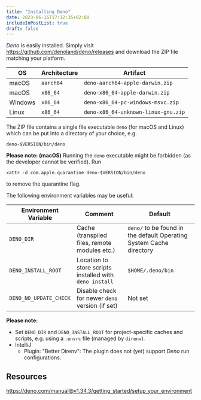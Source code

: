 ```yaml
---
title: "Installing Deno"
date: 2023-06-16T17:12:35+02:00
includeInPostList: true
draft: false
---
```


_Deno_ is easily installed. Simply visit https://github.com/denoland/deno/releases and download the ZIP file matching
your platform.

| OS      | Architecture | Artifact                            |
|---------|--------------|-------------------------------------|
| macOS   | `aarch64`    | `deno-aarch64-apple-darwin.zip`     |
| macOS   | `x86_64`     | `deno-x86_64-apple-darwin.zip`      |
| Windows | `x86_64`     | `deno-x86_64-pc-windows-msvc.zip`   |
| Linux   | `x86_64`     | `deno-x86_64-unknown-linux-gnu.zip` |

The ZIP file contains a single file executable `deno` (for macOS and Linux) which can be put into a directory of your
choice, e.g.

```shell
deno-$VERSION/bin/deno
```

**Please note: (macOS)** Running the `deno` executable might be forbidden (as the developer cannot be verified). Run

```shell
xattr -d com.apple.quarantine deno-$VERSION/bin/deno
```
to remove the quarantine flag.

The following environment variables may be useful:

| Environment Variable   | Comment                                                 | Default                                                             |
|------------------------|---------------------------------------------------------|---------------------------------------------------------------------|
| `DENO_DIR`             | Cache (transpiled files, remote modules etc.)           | `deno/` to be found in the default Operating System Cache directory |
| `DENO_INSTALL_ROOT`    | Location to store scripts installed with `deno install` | `$HOME/.deno/bin`                                                   |
| `DENO_NO_UPDATE_CHECK` | Disable check for newer `deno` version (if set)         | Not set                                                             |

**Please note:** 

- Set `DENO_DIR` and `DENO_INSTALL_ROOT` for project-specific caches and scripts, e.g. using a `.envrc` file (managed by
  `direnv`).
- IntelliJ
  - Plugin: "Better Direnv": The plugin does not (yet) support _Deno_ run configurations.


## Resources

https://deno.com/manual@v1.34.3/getting_started/setup_your_environment
